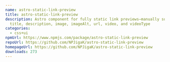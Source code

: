 ```yaml
---
name: astro-static-link-preview
title: astro-static-link-preview
description: Astro component for fully static link previews—manually supply
  title, description, image, imageAlt, url, video, and videoType
categories:
  - css+ui
npmUrl: https://www.npmjs.com/package/astro-static-link-preview
repoUrl: https://github.com/NPJigaK/astro-static-link-preview
homepageUrl: https://github.com/NPJigaK/astro-static-link-preview
downloads: 273
---
```

